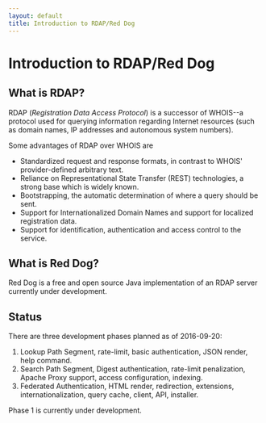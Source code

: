 ```yaml
---
layout: default
title: Introduction to RDAP/Red Dog
---
```


# Introduction to RDAP/Red Dog

## What is RDAP?

RDAP (_Registration Data Access Protocol_) is a successor of WHOIS--a protocol used for querying information regarding Internet resources (such as domain names, IP addresses and autonomous system numbers).

Some advantages of RDAP over WHOIS are

- Standardized request and response formats, in contrast to WHOIS' provider-defined arbitrary text.
- Reliance on Representational State Transfer (REST) technologies, a strong base which is widely known.
- Bootstrapping, the automatic determination of where a query should be sent.
- Support for Internationalized Domain Names and support for localized registration data.
- Support for identification, authentication and access control to the service.

## What is Red Dog?

Red Dog is a free and open source Java implementation of an RDAP server currently under development.

## Status

There are three development phases planned as of 2016-09-20:

1. Lookup Path Segment, rate-limit, basic authentication, JSON render, help command.
2. Search Path Segment, Digest authentication, rate-limit penalization, Apache Proxy support, access configuration, indexing.
3. Federated Authentication, HTML render, redirection, extensions, internationalization, query cache, client, API, installer.

Phase 1 is currently under development.

